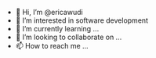 - 👋 Hi, I’m @ericawudi
- 👀 I’m interested in software development
- 🌱 I’m currently learning ...
- 💞️ I’m looking to collaborate on ...
- 📫 How to reach me ...

<!---
ericawudi/ericawudi is a ✨ special ✨ repository because its `README.md` (this file) appears on your GitHub profile.
You can click the Preview link to take a look at your changes.
--->
